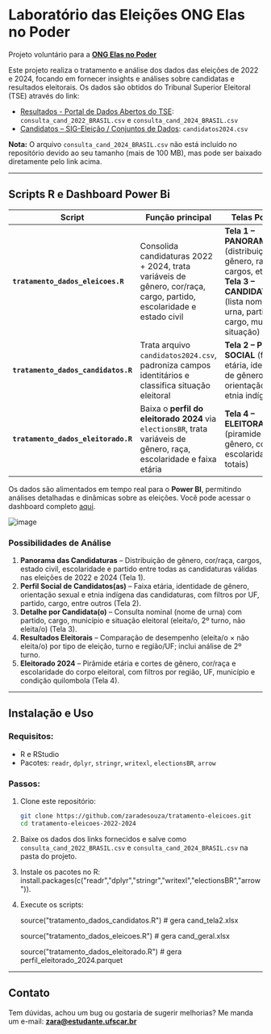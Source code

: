 # Laboratório das Eleições ONG Elas no Poder
Projeto voluntário para a **[ONG Elas no Poder](https://elasnopoder.org/)**


Este projeto realiza o tratamento e análise dos dados das eleições de 2022 e 2024, focando em fornecer insights e análises sobre candidatas e resultados eleitorais. 
Os dados são obtidos do Tribunal Superior Eleitoral (TSE) através do link:

- [Resultados - Portal de Dados Abertos do TSE](https://dadosabertos.tse.jus.br/dataset/?groups=resultados): `consulta_cand_2022_BRASIL.csv` e `consulta_cand_2024_BRASIL.csv`
- [Candidatos – SIG-Eleição / Conjuntos de Dados](https://sig.tse.jus.br/ords/dwapr/r/seai/sig-eleicao-arquivo/conjuntos-de-dados?p10_nm_modulo=candidatura): `candidatos2024.csv` 

**Nota:** O arquivo `consulta_cand_2024_BRASIL.csv` não está incluído no repositório devido ao seu tamanho (mais de 100 MB), mas pode ser baixado diretamente pelo link acima.

---

## Scripts R e Dashboard Power Bi

| Script | Função principal | Telas Power BI | Arquivo(s) gerados |
|--------|-----------------|----------------------------|--------------------|
| **`tratamento_dados_eleicoes.R`** | Consolida candidaturas 2022 + 2024, trata variáveis de gênero, cor/raça, cargo, partido, escolaridade e estado civil | **Tela 1 – PANORAMA** (distribuição de gênero, raça, cargos, etc.)<br>**Tela 3 – CANDIDATOS(AS)** (lista nome de urna, partido, cargo, município, situação) | `cand_geral.xlsx` |
| **`tratamento_dados_candidatos.R`** | Trata arquivo `candidatos2024.csv`, padroniza campos identitários e classifica situação eleitoral | **Tela 2 – PERFIL SOCIAL** (faixa etária, identidade de gênero, orientação sexual, etnia indígena) | `cand_tela2.xlsx` |
| **`tratamento_dados_eleitorado.R`** | Baixa o **perfil do eleitorado 2024** via `electionsBR`, trata variáveis de gênero, raça, escolaridade e faixa etária | **Tela 4 – ELEITORADO** (piramide etária, gênero, cor/raça, escolaridade, totais) | `perfil_eleitorado_2024.parquet` |

Os dados são alimentados em tempo real para o **Power BI**, permitindo análises detalhadas e dinâmicas sobre as eleições. 
Você pode acessar o dashboard completo [aqui](https://app.powerbi.com/view?r=eyJrIjoiNGE2MmY2Y2YtYzEzYy00ZjUwLWFjODYtZGI2ODNlZThiZmNiIiwidCI6IjVjYTI0MTc0LWYxMzgtNGZlMS1iODY2LWFjZWFlOTRiZjk5MiJ9).

![image](https://github.com/user-attachments/assets/b9862e3b-16a5-46c8-9874-495962a55384)

### Possibilidades de Análise

1. **Panorama das Candidaturas** – Distribuição de gênero, cor/raça, cargos, estado civil, escolaridade e partido entre todas as candidaturas válidas nas eleições de 2022 e 2024 (Tela 1).  
2. **Perfil Social de Candidatos(as)** – Faixa etária, identidade de gênero, orientação sexual e etnia indígena das candidaturas, com filtros por UF, partido, cargo, entre outros (Tela 2). 
3. **Detalhe por Candidata(o)** – Consulta nominal (nome de urna) com partido, cargo, município e situação eleitoral (eleita/o, 2º turno, não eleita/o) (Tela 3).
4. **Resultados Eleitorais** – Comparação de desempenho (eleita/o × não eleita/o) por tipo de eleição, turno e região/UF; inclui análise de 2º turno.  
5. **Eleitorado 2024** – Pirâmide etária e cortes de gênero, cor/raça e escolaridade do corpo eleitoral, com filtros por região, UF, município e condição quilombola (Tela 4).

---

## Instalação e Uso

### Requisitos:

- R e RStudio 
- Pacotes: `readr`, `dplyr`, `stringr`, `writexl`, `electionsBR`, `arrow`

### Passos:

1. Clone este repositório:

   ```bash
   git clone https://github.com/zaradesouza/tratamento-eleicoes.git
   cd tratamento-eleicoes-2022-2024
   ```

2. Baixe os dados dos links fornecidos e salve como `consulta_cand_2022_BRASIL.csv` e `consulta_cand_2024_BRASIL.csv` na pasta do projeto.
3. Instale os pacotes no R: install.packages(c("readr","dplyr","stringr","writexl","electionsBR","arrow")).
5. Execute os scripts:
   
   source("tratamento_dados_candidatos.R")   # gera cand_tela2.xlsx
   
   source("tratamento_dados_eleicoes.R")  # gera cand_geral.xlsx
   
   source("tratamento_dados_eleitorado.R")  # gera perfil_eleitorado_2024.parquet

---

## Contato

Tem dúvidas, achou um bug ou gostaria de sugerir melhorias? 
Me manda um e-mail: [**zara@estudante.ufscar.br**](mailto:zara@estudante.ufscar.br)
